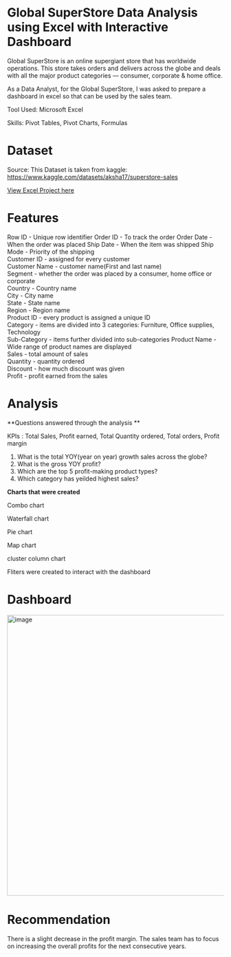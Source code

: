 # Global SuperStore Data Analysis using Excel with Interactive Dashboard

Global SuperStore is an online supergiant store that has worldwide operations. This store takes orders and delivers across the globe and deals with all the major product categories — consumer, corporate & home office.

As a Data Analyst, for the Global SuperStore, I was asked to prepare a dashboard in excel so that can be used by the sales team.

Tool Used: Microsoft Excel

Skills: Pivot Tables, Pivot Charts, Formulas
  
# Dataset

Source: This Dataset is taken from kaggle: https://www.kaggle.com/datasets/aksha17/superstore-sales 

[View Excel Project here](https://github.com/divyapasa/Global_SuperStore/blob/main/Global_SuperStore.xlsb)

# Features

Row ID - Unique row identifier
Order ID - To track the order
Order Date - When the order was placed
Ship Date - When the item was shipped
Ship Mode - Priority of the shipping       
Customer ID - assigned for every customer      
Customer Name - customer name(First and last name)    
Segment - whether the order was placed by a consumer, home office or corporate        
Country - Country name          
City - City name            
State - State name          
Region - Region name          
Product ID - every product is assigned a unique ID      
Category - items are divided into 3 categories: Furniture, Office supplies, Technology        
Sub-Category - items further divided into sub-categories 
Product Name - Wide range of product names are displayed   
Sales - total amount of sales           
Quantity - quantity ordered       
Discount - how much discount was given       
Profit - profit earned from the sales          

# Analysis
**Questions answered through the analysis **

KPIs : Total Sales, Profit earned, Total Quantity ordered, Total orders, Profit margin
1. What is the total YOY(year on year) growth sales across the globe?
2. What is the gross YOY profit?
3. Which are the top 5 profit-making product types? 
4. Which category has yeilded highest sales?

**Charts that were created**

Combo chart

Waterfall chart

Pie chart

Map chart

cluster column chart

Fliters were created to interact with the dashboard

# Dashboard

<img width="653" alt="image" src="https://user-images.githubusercontent.com/54399391/210023108-0a276581-c083-4205-9bed-dcf1ba1c80d5.png">

# Recommendation

There is a slight decrease in the profit margin. The sales team has to focus on increasing the overall profits for the next consecutive years. 







